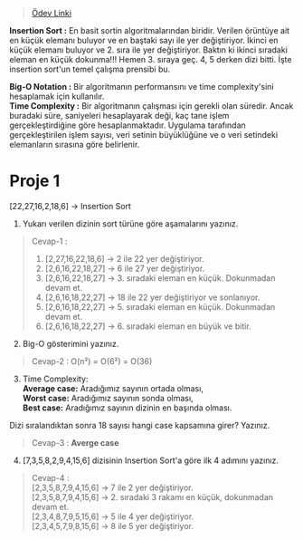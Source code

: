 >[Ödev Linki](https://app.patika.dev/courses/veri-yapilari-ve-algoritmalar/insertion-sort-proje)



**Insertion Sort :** En basit sortin algoritmalarından biridir.
Verilen örüntüye ait en küçük elemanı buluyor ve en baştaki sayı ile yer değiştiriyor. İkinci en küçük elemanı buluyor ve 2. sıra ile yer değiştiriyor. Baktın ki ikinci sıradaki eleman en küçük dokunma!!! Hemen 3. sıraya geç. 4, 5 derken dizi bitti. İşte insertion sort'un temel çalışma prensibi bu.

**Big-O Notation :** Bir algoritmanın performansını ve time complexity'sini hesaplamak için kullanılır.     
**Time Complexity :** Bir algoritmanın çalışması için gerekli olan süredir. Ancak buradaki süre, saniyeleri hesaplayarak deği, kaç tane işlem gerçekleştirdiğine göre hesaplanmaktadır. Uygulama tarafından gerçekleştirilen işlem sayısı, veri setinin büyüklüğüne ve o veri setindeki elemanların sırasına göre belirlenir.

# Proje 1
[22,27,16,2,18,6] -> Insertion Sort

1. Yukarı verilen dizinin sort türüne göre aşamalarını yazınız.

>Cevap-1 :     
 >1. [2,27,16,22,18,6] -> 2 ile 22 yer değiştiriyor.
 >2. [2,6,16,22,18,27] -> 6 ile 27 yer değiştiriyor. 
 >3. [2,6,16,22,18,27] -> 3. sıradaki eleman en küçük. Dokunmadan devam et.
 >4. [2,6,16,18,22,27] -> 18 ile 22 yer değiştiriyor ve sonlanıyor.
 >5. [2,6,16,18,22,27] -> 5. sıradaki eleman en küçük. Dokunmadan devam et.
 >6. [2,6,16,18,22,27] -> 6. sıradaki eleman en büyük ve bitir.

2. Big-O gösterimini yazınız.

>Cevap-2 : O(n²) = O(6²) = O(36)

3. Time Complexity:     
    **Average case:** Aradığımız sayının ortada olması,     
    **Worst case:**  Aradığımız sayının sonda olması,     
    **Best case:** Aradığımız sayının dizinin en başında olması.    

Dizi sıralandıktan sonra 18 sayısı hangi case kapsamına girer? Yazınız.  
>Cevap-3 : **Averge case**
4. [7,3,5,8,2,9,4,15,6] dizisinin Insertion Sort'a göre ilk 4 adımını yazınız.  

>Cevap-4 :     
>[2,3,5,8,7,9,4,15,6] -> 7 ile 2 yer değiştiriyor.  
>[2,3,5,8,7,9,4,15,6] -> 2. sıradaki 3 rakamı en küçük, dokunmadan devam et.     
>[2,3,4,8,7,9,5,15,6] -> 5 ile 4 yer değiştiriyor.  
>[2,3,4,5,7,9,8,15,6] -> 8 ile 5 yer değiştiriyor.